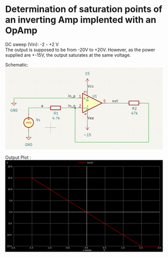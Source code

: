# Determination of saturation points of an inverting Amp implented with an OpAmp  

DC sweep (Vin): -2 - +2 V  
The output is supposed to be from -20V to +20V. However, as the power supplied are +-15V, the output saturates at the same voltage.  

Schematic:  
![wewe](https://github.com/AbhijitBaral/SPICE_sims/blob/main/OpAmp/opAmp%20satrn/imgs/schematic.png)  

Output Plot :  
![fee](https://github.com/AbhijitBaral/SPICE_sims/blob/main/OpAmp/opAmp%20satrn/imgs/Plot.png)
